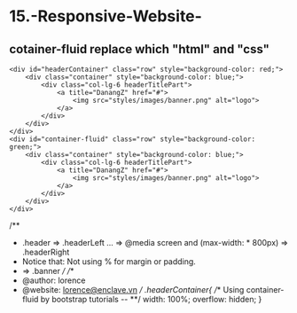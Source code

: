 # 15.-Responsive-Website-

## cotainer-fluid replace which "html" and "css"
	<div id="headerContainer" class="row" style="background-color: red;">
		<div class="container" style="background-color: blue;">
			<div class="col-lg-6 headerTitlePart">
				<a title="DanangZ" href="#">
					<img src="styles/images/banner.png" alt="logo">
				</a>
			</div>
		</div>
	</div>
	<div id="container-fluid" class="row" style="background-color: green;">
		<div class="container" style="background-color: blue;">
			<div class="col-lg-6 headerTitlePart">
				<a title="DanangZ" href="#">
					<img src="styles/images/banner.png" alt="logo">
				</a>
			</div>
		</div>
	</div>

/**
 * .header => .headerLeft ... => @media screen and (max-width: * 800px) => .headerRight
 * Notice that: Not using % for margin or padding. 
 * => .banner
 */
 /**
  * @author: lorence
  * @website: lorence@enclave.vn
  */
 .headerContainer{
 	/** Using container-fluid by bootstrap tutorials -- **/
 	width: 100%;
 	overflow: hidden;
 }

